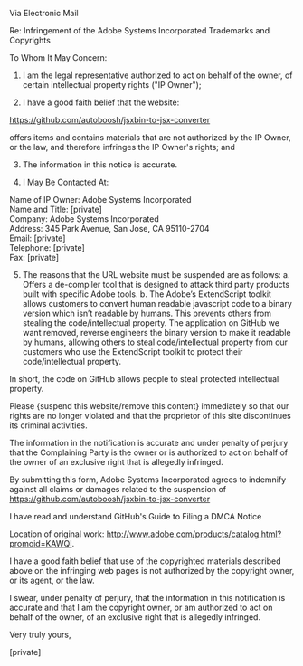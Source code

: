 Via Electronic Mail

Re: Infringement of the Adobe Systems Incorporated Trademarks and Copyrights

To Whom It May Concern:

1.	I am the legal representative authorized to act on behalf of the owner, of certain intellectual property rights ("IP Owner");

2.	I have a good faith belief that the website:

  https://github.com/autoboosh/jsxbin-to-jsx-converter

  offers items and contains materials that are not authorized by the IP Owner, or the law, and therefore infringes the IP Owner's rights; and

3.	The information in this notice is accurate.

4.	I May Be Contacted At:

  Name of IP Owner:	Adobe Systems Incorporated  
  Name and Title:	[private]  
  Company:	Adobe Systems Incorporated  
  Address:	345 Park Avenue, San Jose, CA 95110-2704  
  Email:	[private]  
  Telephone:	[private]  
  Fax:	[private]  

5.	The reasons that the URL website must be suspended are as follows:
a. Offers a de-compiler tool that is designed to attack third party products built with specific Adobe tools.
b. The Adobe’s ExtendScript toolkit allows customers to convert human readable javascript code to a binary version which isn’t readable by humans. This prevents others from stealing the code/intellectual property. The application on GitHub we want removed, reverse engineers the binary version to make it readable by humans, allowing others to steal code/intellectual property from our customers who use the ExtendScript toolkit to protect their code/intellectual property.

  In short, the code on GitHub allows people to steal protected intellectual property.

  Please {suspend this website/remove this content} immediately so that our rights are no longer violated and that the proprietor of this site discontinues its criminal activities.

  The information in the notification is accurate and under penalty of perjury that the Complaining Party is the owner or is authorized to act on behalf of the owner of an exclusive right that is allegedly infringed.

  By submitting this form, Adobe Systems Incorporated agrees to indemnify against all claims or damages related to the suspension of
 https://github.com/autoboosh/jsxbin-to-jsx-converter

  I have read and understand GitHub's Guide to Filing a DMCA Notice

  Location of original work: http://www.adobe.com/products/catalog.html?promoid=KAWQI.

  I have a good faith belief that use of the copyrighted materials described above on the infringing web pages is not authorized by the copyright owner, or its agent, or the law.

  I swear, under penalty of perjury, that the information in this notification is accurate and that I am the copyright owner, or am authorized to act on behalf of the owner, of an exclusive right that is allegedly infringed.

  Very truly yours,

  [private]
